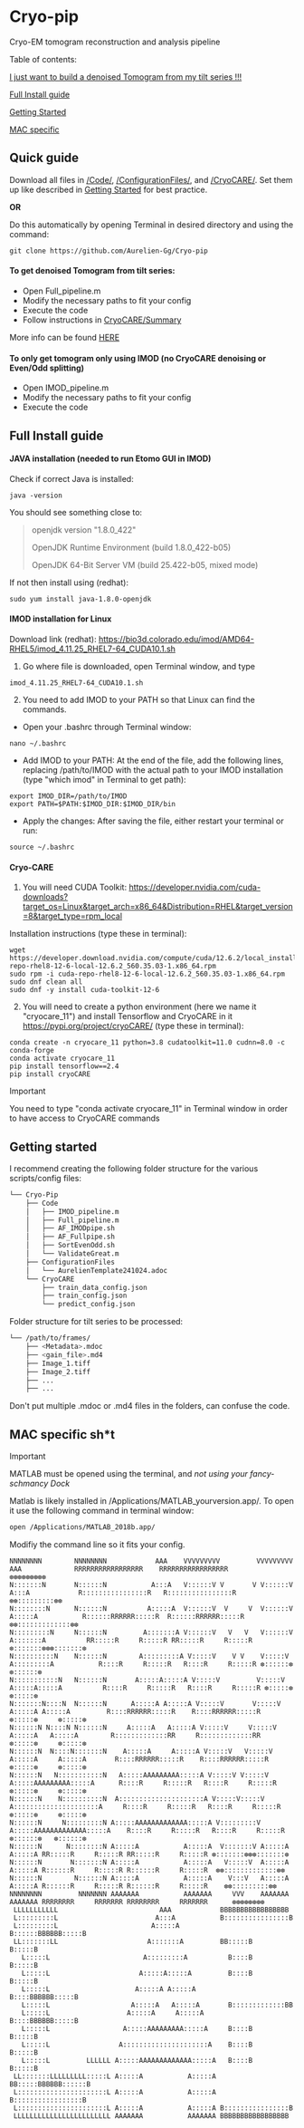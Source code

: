 # Cryo-pip
Cryo-EM tomogram reconstruction and analysis pipeline

Table of contents:

[I just want to build a denoised Tomogram from my tilt series !!!](#Quick-guide)

[Full Install guide](#Full-Install-guide)

[Getting Started](#Getting-started)

[MAC specific](#MAC-specific-sht)

## Quick guide

Download all files in [/Code/](Code/), [/ConfigurationFiles/](ConfigurationFiles/), and [/CryoCARE/](CryoCARE/). Set them up like described in [Getting Started](#Getting-started) for best practice.

**OR**

Do this automatically by opening Terminal in desired directory and using the command:
```
git clone https://github.com/Aurelien-Gg/Cryo-pip
```

#### To get denoised Tomogram from tilt series:

  - Open Full_pipeline.m
  - Modify the necessary paths to fit your config
  - Execute the code
  - Follow instructions in [CryoCARE/Summary](CryoCARE/README.md)

More info can be found [HERE](Code/README.md/#How-to-use-Full_pipeline.m)

#### To only get tomogram only using IMOD (no CryoCARE denoising or Even/Odd splitting)

  - Open IMOD_pipeline.m
  - Modify the necessary paths to fit your config
  - Execute the code

## Full Install guide
#### JAVA installation (needed to run Etomo GUI in IMOD)

Check if correct Java is installed:
```
java -version
```
You should see something close to:
>openjdk version "1.8.0_422"
>
>OpenJDK Runtime Environment (build 1.8.0_422-b05)
>
>OpenJDK 64-Bit Server VM (build 25.422-b05, mixed mode)

If not then install using (redhat):
```
sudo yum install java-1.8.0-openjdk
```

#### IMOD installation for Linux 

Download link (redhat): https://bio3d.colorado.edu/imod/AMD64-RHEL5/imod_4.11.25_RHEL7-64_CUDA10.1.sh

1. Go where file is downloaded, open Terminal window, and type
  ```
  imod_4.11.25_RHEL7-64_CUDA10.1.sh
  ```
2. You need to add IMOD to your PATH so that Linux can find the commands.

  - Open your .bashrc through Terminal window:
  ```
  nano ~/.bashrc
  ```
  - Add IMOD to your PATH: At the end of the file, add the following lines, replacing /path/to/IMOD with the actual path to your IMOD installation (type "which imod" in Terminal to get path):
  ```
  export IMOD_DIR=/path/to/IMOD
  export PATH=$PATH:$IMOD_DIR:$IMOD_DIR/bin
  ```
  - Apply the changes: After saving the file, either restart your terminal or run:
  ```
  source ~/.bashrc
  ```
#### Cryo-CARE
1. You will need CUDA Toolkit: https://developer.nvidia.com/cuda-downloads?target_os=Linux&target_arch=x86_64&Distribution=RHEL&target_version=8&target_type=rpm_local

Installation instructions (type these in terminal):

```
wget https://developer.download.nvidia.com/compute/cuda/12.6.2/local_installers/cuda-repo-rhel8-12-6-local-12.6.2_560.35.03-1.x86_64.rpm
sudo rpm -i cuda-repo-rhel8-12-6-local-12.6.2_560.35.03-1.x86_64.rpm
sudo dnf clean all
sudo dnf -y install cuda-toolkit-12-6
```
2. You will need to create a python environment (here we name it "cryocare_11") and install Tensorflow and CryoCARE in it https://pypi.org/project/cryoCARE/  (type these in terminal):
```
conda create -n cryocare_11 python=3.8 cudatoolkit=11.0 cudnn=8.0 -c conda-forge
conda activate cryocare_11
pip install tensorflow==2.4
pip install cryoCARE
```
> [!IMPORTANT]
> You need to type "conda activate cryocare_11" in Terminal window in order to have access to CryoCARE commands

## Getting started

I recommend creating the following folder structure for the various scripts/config files:

```bash
└── Cryo-Pip
    ├── Code
    │   ├── IMOD_pipeline.m
    │   ├── Full_pipeline.m
    │   ├── AF_IMODpipe.sh
    │   ├── AF_Fullpipe.sh
    │   ├── SortEvenOdd.sh
    │   └── ValidateGreat.m
    ├── ConfigurationFiles
    │   └── AurelienTemplate241024.adoc 
    └── CryoCARE
        ├── train_data_config.json
        ├── train_config.json
        └── predict_config.json
```

Folder structure for tilt series to be processed:

```bash
└── /path/to/frames/
    ├── <Metadata>.mdoc
    ├── <gain_file>.md4
    ├── Image_1.tiff
    ├── Image_2.tiff
    ├── ...
    ├── ...

```
Don't put multiple .mdoc or .md4 files in the folders, can confuse the code.

## MAC specific sh*t

> [!IMPORTANT]
> MATLAB must be opened using the terminal, and *not using your fancy-schmancy Dock*

Matlab is likely installed in /Applications/MATLAB_yourversion.app/. To open it use the following command in terminal window:

```bash
open /Applications/MATLAB_2018b.app/
```
Modifiy the command line so it fits your config.

```
NNNNNNNN        NNNNNNNN            AAA    VVVVVVVVV         VVVVVVVVV    AAA             RRRRRRRRRRRRRRRRR    RRRRRRRRRRRRRRRRR         ❆❆❆❆❆❆❆❆❆     
N:::::::N       N::::::N           A:::A   V::::::V V       V V::::::V   A:::A            R::::::::::::::::R   R::::::::::::::::R      ❆❆:::::::::❆❆   
N::::::::N      N::::::N          A:::::A  V::::::V  V     V  V::::::V  A:::::A           R::::::RRRRRR:::::R  R::::::RRRRRR:::::R   ❆❆:::::::::::::❆❆ 
N:::::::::N     N::::::N         A:::::::A V::::::V   V   V   V::::::V A:::::::A          RR:::::R     R:::::R RR:::::R     R:::::R ❆:::::::❆❆❆:::::::❆
N::::::::::N    N::::::N        A:::::::::A V:::::V    V V    V:::::V A:::::::::A           R::::R     R:::::R   R::::R     R:::::R ❆::::::❆   ❆::::::❆
N:::::::::::N   N::::::N       A:::::A:::::A V:::::V         V:::::V A:::::A:::::A          R::::R     R:::::R   R::::R     R:::::R ❆:::::❆     ❆:::::❆
N:::::::N::::N  N::::::N      A:::::A A:::::A V:::::V       V:::::V A:::::A A:::::A         R::::RRRRRR:::::R    R::::RRRRRR:::::R  ❆:::::❆     ❆:::::❆
N::::::N N::::N N::::::N     A:::::A   A:::::A V:::::V     V:::::V A:::::A   A:::::A        R:::::::::::::RR     R:::::::::::::RR   ❆:::::❆     ❆:::::❆
N::::::N  N::::N:::::::N    A:::::A     A:::::A V:::::V   V:::::V A:::::A     A:::::A       R::::RRRRRR:::::R    R::::RRRRRR:::::R  ❆:::::❆     ❆:::::❆
N::::::N   N:::::::::::N   A:::::AAAAAAAAA:::::A V:::::V V:::::V A:::::AAAAAAAAA:::::A      R::::R     R:::::R   R::::R     R:::::R ❆:::::❆     ❆:::::❆
N::::::N    N::::::::::N  A:::::::::::::::::::::A V:::::V:::::V A:::::::::::::::::::::A     R::::R     R:::::R   R::::R     R:::::R ❆:::::❆     ❆:::::❆
N::::::N     N:::::::::N A:::::AAAAAAAAAAAAA:::::A V:::::::::V A:::::AAAAAAAAAAAAA:::::A    R::::R     R:::::R   R::::R     R:::::R ❆::::::❆   ❆::::::❆
N::::::N      N::::::::N A:::::A           A:::::A  V:::::::V A:::::A             A:::::A RR:::::R     R:::::R RR:::::R     R:::::R ❆:::::::❆❆❆:::::::❆
N::::::N       N:::::::N A:::::A           A:::::A   V:::::V  A:::::A             A:::::A R::::::R     R:::::R R::::::R     R:::::R  ❆❆:::::::::::::❆❆ 
N::::::N        N::::::N A:::::A           A:::::A    V:::V   A:::::A             A:::::A R::::::R     R:::::R R::::::R     R:::::R    ❆❆:::::::::❆❆   
NNNNNNNN         NNNNNNN AAAAAAA           AAAAAAA     VVV    AAAAAAA             AAAAAAA RRRRRRRR     RRRRRRR RRRRRRRR     RRRRRRR      ❆❆❆❆❆❆❆❆     
 LLLLLLLLLLL                         AAA            BBBBBBBBBBBBBBBBB   
 L:::::::::L                        A:::A           B::::::::::::::::B
 L:::::::::L                       A:::::A          B::::::BBBBBB:::::B 
 LL:::::::LL                      A:::::::A         BB:::::B     B:::::B
   L:::::L                       A:::::::::A          B::::B     B:::::B
   L:::::L                      A:::::A:::::A         B::::B     B:::::B
   L:::::L                     A:::::A A:::::A        B::::BBBBBB:::::B 
   L:::::L                    A:::::A   A:::::A       B:::::::::::::BB  
   L:::::L                   A:::::A     A:::::A      B::::BBBBBB:::::B 
   L:::::L                  A:::::AAAAAAAAA:::::A     B::::B     B:::::B
   L:::::L                 A:::::::::::::::::::::A    B::::B     B:::::B
   L:::::L         LLLLLL A:::::AAAAAAAAAAAAA:::::A   B::::B     B:::::B
 LL:::::::LLLLLLLLL:::::L A:::::A           A:::::A BB:::::BBBBBB::::::B
 L::::::::::::::::::::::L A:::::A           A:::::A B:::::::::::::::::B 
 L::::::::::::::::::::::L A:::::A           A:::::A B::::::::::::::::B  
 LLLLLLLLLLLLLLLLLLLLLLLL AAAAAAA           AAAAAAA BBBBBBBBBBBBBBBBB
```
